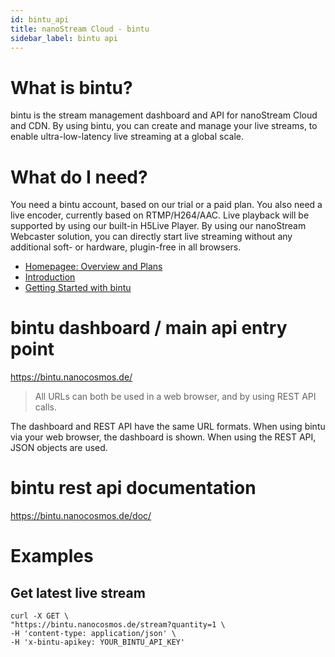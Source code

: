 ```yaml
---
id: bintu_api
title: nanoStream Cloud - bintu
sidebar_label: bintu api
---
```


# What is bintu?

bintu is the stream management dashboard and API for nanoStream Cloud and CDN. By using bintu, you can create and manage your live streams, to enable ultra-low-latency live streaming at a global scale.  

# What do I need?

You need a bintu account, based on our trial or a paid plan. 
You also need a live encoder, currently based on RTMP/H264/AAC.
Live playback will be supported by using our built-in H5Live Player.
By using our nanoStream Webcaster solution, you can directly start live streaming without any additional soft- or hardware, plugin-free in all browsers.

* [Homepagee: Overview and Plans](https://www.nanocosmos.de/v6/cloud)
* [Introduction](cloud_introduction)
* [Getting Started with bintu](cloud_getting_started)


# bintu dashboard / main api entry point

https://bintu.nanocosmos.de/

>All URLs can both be used in a web browser, and by using REST API calls.

The dashboard and REST API have the same URL formats.
When using bintu via your web browser, the dashboard is shown.
When using the REST API, JSON objects are used.

# bintu rest api documentation

https://bintu.nanocosmos.de/doc/

# Examples

## Get latest live stream

```
curl -X GET \
"https://bintu.nanocosmos.de/stream?quantity=1 \
-H 'content-type: application/json' \
-H 'x-bintu-apikey: YOUR_BINTU_API_KEY' 
```
